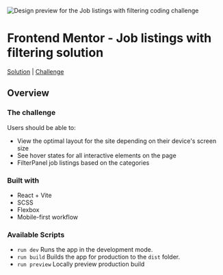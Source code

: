 ![Design preview for the Job listings with filtering coding challenge](./design/desktop-preview.jpg)

# Frontend Mentor - Job listings with filtering solution

[Solution](https://hornetos21.github.io/static-job-listings-frontent-mentor/) | [Challenge](https://www.frontendmentor.io/challenges/job-listings-with-filtering-ivstIPCt)

## Overview

### The challenge

Users should be able to:

-  View the optimal layout for the site depending on their device's screen size
-  See hover states for all interactive elements on the page
-  FilterPanel job listings based on the categories

### Built with

-  React + Vite
-  SCSS
-  Flexbox
-  Mobile-first workflow

### Available Scripts

-  `run dev`
   Runs the app in the development mode.
-  `run build`
   Builds the app for production to the `dist` folder.
-  `run preview`
   Locally preview production build
